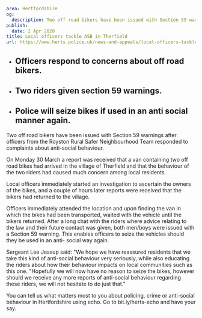 ```yaml
area: Hertfordshire
og:
  description: Two off road bikers have been issued with Section 59 warnings after officers from the Royston Rural Safer Neighbourhood Team responded to complaints about anti-social behaviour.
publish:
  date: 2 Apr 2020
title: Local officers tackle ASB in Therfield
url: https://www.herts.police.uk/news-and-appeals/local-officers-tackle-asb-in-therfield-020420
```

* ## Officers respond to concerns about off road bikers.

 * ## Two riders given section 59 warnings.

 * ## Police will seize bikes if used in an anti social manner again.

Two off road bikers have been issued with Section 59 warnings after officers from the Royston Rural Safer Neighbourhood Team responded to complaints about anti-social behaviour.

On Monday 30 March a report was received that a van containing two off road bikes had arrived in the village of Therfield and that the behaviour of the two riders had caused much concern among local residents.

Local officers immediately started an investigation to ascertain the owners of the bikes, and a couple of hours later reports were received that the bikers had returned to the village.

Officers immediately attended the location and upon finding the van in which the bikes had been transported, waited with the vehicle until the bikers returned.
After a long chat with the riders where advice relating to the law and their future contact was given, both men/boys were issued with a Section 59 warning. This enables officers to seize the vehicles should they be used in an anti- social way again.

Sergeant Lee Jessup said: "We hope we have reassured residents that we take this kind of anti-social behaviour very seriously, while also educating the riders about how their behaviour impacts on local communities such as this one.
"Hopefully we will now have no reason to seize the bikes, however should we receive any more reports of anti-social behaviour regarding these riders, we will not hesitate to do just that."

You can tell us what matters most to you about policing, crime or anti-social behaviour in Hertfordshire using echo. Go to bit.ly/herts-echo and have your say.
